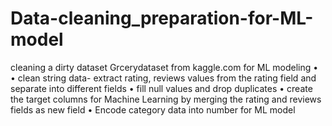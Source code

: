 # Data-cleaning_preparation-for-ML-model

cleaning a dirty dataset Grcerydataset from kaggle.com for ML modeling 
•	
•	clean string data- extract rating, reviews values from the rating field and separate into different fields
•	fill null values and  drop duplicates 
•	create the target columns for Machine Learning  by merging  the rating and reviews fields as new field
•	Encode category data into number for ML model
